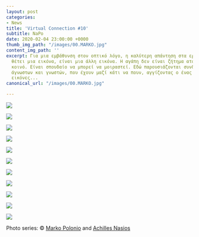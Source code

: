 ```yaml
---
layout: post
categories:
- News
title: 'Virtual Connection #10'
subtitle: NaPo
date: 2020-02-04 23:00:00 +0000
thumb_img_path: "/images/00.MARKO.jpg"
content_img_path: ''
excerpt: Για μια εμβάθυνση στον οπτικό λόγο, η καλύτερη απάντηση στα ερωτήματα που
  θέτει μια εικόνα, είναι μια άλλη εικόνα. Η αγάπη δεν είναι ζήτημα ατομικό, αλλά
  κοινό. Είναι σπουδαίο να μπορεί να μοιραστεί. Εδώ παρουσιάζονται συνδέσεις φίλων,
  άγνωστων και γνωστών, που έχουν μαζί κάτι να πουν, αγγίζοντας ο ένας τον άλλον με
  εικόνες...
canonical_url: "/images/00.MARKO.jpg"

---
```

![](/images/bwok-2.jpg)

![](/images/01.MARKO_MG_0885.jpg)

![](/images/02.MARKO_MG_9931.jpg)

![](/images/03.MARKO_MG_2501.jpg)

![](/images/04.MARKO.jpg)

![](/images/05.MARKO_MG_1793.jpg)

![](/images/06.MARKO.jpg)

![](/images/07.MARKO_MG_2274.jpg)

![](/images/08.MARKO.jpg)

![](/images/09.MARKO_MG_5875.jpg)

![](/images/10.MARKO.jpg)

Photo series: © <a href="https://www.facebook.com/profile.php?id=100011687118637" target="blank">Marko Polonio</a> and  <a href="https://anikon.org/" target="blank">Achilles Nasios</a>